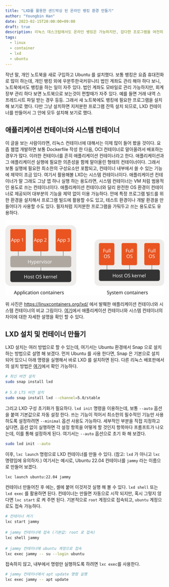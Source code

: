 ```yaml
---
title: "LXD를 활용한 샌드박싱 된 온라인 뱅킹 환경 만들기"
author: "Youngbin Han"
date: 2023-02-15T20:00:00+09:00
draft: true
description: 리눅스 데스크탑에서도 온라인 뱅킹은 가능하지만, 잡다한 프로그램을 여전히 설치해야 한다. LXD 컨테이너에 모두 가두고 사용 해 보자.
tags:
  - linux
  - container
  - lxd
  - ubuntu
---
```


작년 말, 개인 노트북을 새로 구입하고 Ubuntu 를 설치했다. 보통 뱅킹은 요즘 휴대전화로 많이 하는데, 개인 뱅킹 외에 우분투한국커뮤니티 법인 계좌도 관리 해야 하다 보니, 노트북에서도 뱅킹을 하는 일이 자주 있다. 법인 계좌도 모바일로 관리 가능하지만, 회계 장부 관리 하다 보면 노트북으로 보는것이 편할때가 자주 있다. 예를 들면 거래 내역 스프레드시트 파일 받는 경우 등등. 그래서 새 노트북에도 뱅킹에 필요한 프로그램을 설치해 보기로 했다. 다만 그냥 설치하면 지저분한 프로그램 잔뜩 설치 되므로, LXD 컨테이너를 만들어서 그 안에 모두 설치해 보기로 했다.

## 애플리케이션 컨테이너와 시스템 컨테이너 
이 글을 보는 사람이라면, 리눅스 컨테이너에 대해서는 이제 많이 들어 봤을 것이다. 요즘 웹앱 개발하면 보통 Dockerfile 작성 한 다음, OCI 컨테이너로 말아올려서 배포하는 경우가 많다. 이러한 컨테이너를 흔히 애플리케이션 컨테이너라고 한다. 애플리케이션과 그 애플리케이션 실행에 필요한 의존성을 함께 말아올린 형태의 컨테이너이다. 그래서 보통 실행에 필요한 최소한의 구성요소만 포함되고, 컨테이너 내부에서 쓸 수 있는 기능에 제약이 조금 있다. 여기서 활용해볼 LXD는 시스템 컨테이너이다. 애플리케이션 컨테이너가 말 그래도 그냥 앱 하나 실행 하는 용도라면, 시스템 컨테이너는 VM 처럼 범용적인 용도로 쓰는 컨테이너이다. 애플리케이션 컨테이너와 달리 완전한 OS 환경이 컨테이너로 제공되어 대부분의 기능을 제약 없이 이용 가능하다. 안에 특정 프로그램 빌드를 위한 환경을 설치해서 프로그램 빌드에 활용할 수도 있고, 테스트 환경이나 개발 환경을 만들어다가 사용할 수도 있다. 필자처럼 지저분한 프로그램을 가둬두고 쓰는 용도로도 유용하다.

![](./application-vs-system-containers.svg)

위 사진은 https://linuxcontainers.org/lxd/ 에서 발췌한 애플리케이션 컨테이너와 시스템 컨테이너의 비교 그림이다. [여기](https://linuxcontainers.org/lxd/#application-containers-vs-system-containers)에서 애플리케이션 컨테이너와 시스템 컨테이너의 차이에 대한 자세한 설명을 확인 할 수 있다.

## LXD 설치 및 컨테이너 만들기

LXD 설치는 여러 방법으로 할 수 있는데, 여기서는 Ubuntu 환경에서 Snap 으로 설치하는 방법으로 설명 해 보겠다. 먼저 Ubuntu 를 사용 한다면, Snap 은 기본으로 설치 되어 있으니 아래 명령을 실행해서 바로 LXD 를 설치하면 된다. 다른 리눅스 배포판에서의 설치 방법은 [여기](https://linuxcontainers.org/lxd/getting-started-cli/#other-installation-options)에서 확인 가능하다.

```bash
# 최신 버전 설치
sudo snap install lxd

# 5.0 LTS 버전 설치
sudo snap install lxd --channel=5.0/stable
```

그리고 LXD 구성 초기화가 필요하다. `lxd init` 명령을 이용하는데, 보통 `--auto` 옵션을 붙여 기본값으로 자동 설정 한다. 쓰는 기능이 적어서 최소한의 필수적인 기능만 사용하도록 설정하려면 `--minimal` 옵션 사용도 가능하다. 세부적인 부분을 직접 지정하고 싶다면, 옵션 없이 실행하면 각 설정 항목을 어떻게 할 것인지 항목마다 프롬프트가 나오는데, 이를 통해 설정하게 된다. 여기서는 `--auto` 옵션으로 초기 화 해 보겠다.

```bash
sudo lxd init --auto
```

이후, `lxc launch` 명령으로 LXD 컨테이너를 만들 수 있다. (참고: `lxd` 가 아니고 `lxc` 명령임에 유의하자.) 여기서는 예시로, Ubuntu 22.04 컨테이너를 `jammy` 라는 이름으로 만들어 보겠다.

```bash
lxc launch ubuntu:22.04 jammy
```  

컨테이너 만들어진 후 에는, 셸에 붙어 이것저것 실행 해 볼 수 있다. `lxd shell` 또는 `lxd exec` 를 활용하면 된다. 컨테이너는 만들면 자동으로 시작 되지만, 혹시 그렇지 않다면 `lxc start` 로 켜 주면 된다. 기본적으로 `root` 계정으로 접속되고, `ubuntu` 계정으로도 접속 가능하다.

```bash
# 컨테이너 켜기
lxc start jammy

# jammy 컨테이너에 접속 (기본값: root 로 접속)
lxc shell jammy

# jammy 컨테이너에 ubuntu 계정으로 접속
lxc exec jammy -- su --login ubuntu
```

접속하지 않고, 내부에서 명령만 실행하도록 하려면 `lxc exec`를 사용한다.

```bash
# jammy 컨테이너에서 apt update 명령 실행
lxc exec jammy -- apt update
```
